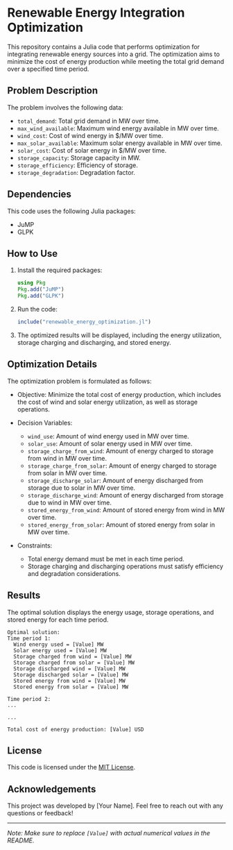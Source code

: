 # Renewable Energy Integration Optimization

This repository contains a Julia code that performs optimization for integrating renewable energy sources into a grid. The optimization aims to minimize the cost of energy production while meeting the total grid demand over a specified time period.

## Problem Description

The problem involves the following data:

- `total_demand`: Total grid demand in MW over time.
- `max_wind_available`: Maximum wind energy available in MW over time.
- `wind_cost`: Cost of wind energy in $/MW over time.
- `max_solar_available`: Maximum solar energy available in MW over time.
- `solar_cost`: Cost of solar energy in $/MW over time.
- `storage_capacity`: Storage capacity in MW.
- `storage_efficiency`: Efficiency of storage.
- `storage_degradation`: Degradation factor.

## Dependencies

This code uses the following Julia packages:

- JuMP
- GLPK

## How to Use

1. Install the required packages:

   ```julia
   using Pkg
   Pkg.add("JuMP")
   Pkg.add("GLPK")
   ```

2. Run the code:

   ```julia
   include("renewable_energy_optimization.jl")
   ```

3. The optimized results will be displayed, including the energy utilization, storage charging and discharging, and stored energy.

## Optimization Details

The optimization problem is formulated as follows:

- Objective: Minimize the total cost of energy production, which includes the cost of wind and solar energy utilization, as well as storage operations.

- Decision Variables:
  - `wind_use`: Amount of wind energy used in MW over time.
  - `solar_use`: Amount of solar energy used in MW over time.
  - `storage_charge_from_wind`: Amount of energy charged to storage from wind in MW over time.
  - `storage_charge_from_solar`: Amount of energy charged to storage from solar in MW over time.
  - `storage_discharge_solar`: Amount of energy discharged from storage due to solar in MW over time.
  - `storage_discharge_wind`: Amount of energy discharged from storage due to wind in MW over time.
  - `stored_energy_from_wind`: Amount of stored energy from wind in MW over time.
  - `stored_energy_from_solar`: Amount of stored energy from solar in MW over time.

- Constraints:
  - Total energy demand must be met in each time period.
  - Storage charging and discharging operations must satisfy efficiency and degradation considerations.

## Results

The optimal solution displays the energy usage, storage operations, and stored energy for each time period.

```
Optimal solution:
Time period 1:
  Wind energy used = [Value] MW
  Solar energy used = [Value] MW
  Storage charged from wind = [Value] MW
  Storage charged from solar = [Value] MW
  Storage discharged wind = [Value] MW
  Storage discharged solar = [Value] MW
  Stored energy from wind = [Value] MW
  Stored energy from solar = [Value] MW

Time period 2:
...

...

Total cost of energy production: [Value] USD
```

## License

This code is licensed under the [MIT License](LICENSE).

## Acknowledgements

This project was developed by [Your Name]. Feel free to reach out with any questions or feedback!

---

*Note: Make sure to replace `[Value]` with actual numerical values in the README.*